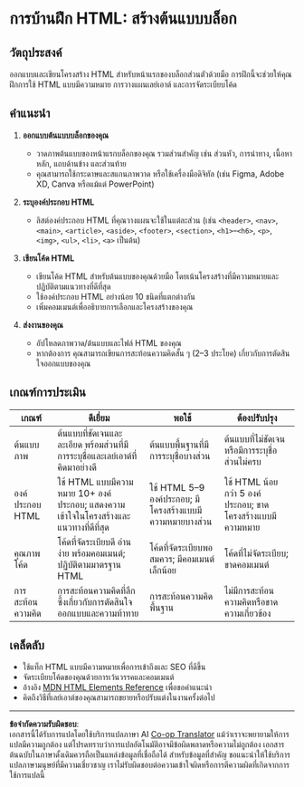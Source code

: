 <!--
CO_OP_TRANSLATOR_METADATA:
{
  "original_hash": "5a764667bbe82aa72ac0a67f4c97ff4a",
  "translation_date": "2025-10-03T09:53:29+00:00",
  "source_file": "3-terrarium/1-intro-to-html/assignment.md",
  "language_code": "th"
}
-->
# การบ้านฝึก HTML: สร้างต้นแบบบล็อก

## วัตถุประสงค์

ออกแบบและเขียนโครงสร้าง HTML สำหรับหน้าแรกของบล็อกส่วนตัวด้วยมือ การฝึกนี้จะช่วยให้คุณฝึกการใช้ HTML แบบมีความหมาย การวางแผนเลย์เอาต์ และการจัดระเบียบโค้ด

## คำแนะนำ

1. **ออกแบบต้นแบบบล็อกของคุณ**
   - วาดภาพต้นแบบของหน้าแรกบล็อกของคุณ รวมส่วนสำคัญ เช่น ส่วนหัว, การนำทาง, เนื้อหาหลัก, แถบด้านข้าง และส่วนท้าย
   - คุณสามารถใช้กระดาษและสแกนภาพวาด หรือใช้เครื่องมือดิจิทัล (เช่น Figma, Adobe XD, Canva หรือแม้แต่ PowerPoint)

2. **ระบุองค์ประกอบ HTML**
   - ลิสต์องค์ประกอบ HTML ที่คุณวางแผนจะใช้ในแต่ละส่วน (เช่น `<header>`, `<nav>`, `<main>`, `<article>`, `<aside>`, `<footer>`, `<section>`, `<h1>`–`<h6>`, `<p>`, `<img>`, `<ul>`, `<li>`, `<a>` เป็นต้น)

3. **เขียนโค้ด HTML**
   - เขียนโค้ด HTML สำหรับต้นแบบของคุณด้วยมือ โดยเน้นโครงสร้างที่มีความหมายและปฏิบัติตามแนวทางที่ดีที่สุด
   - ใช้องค์ประกอบ HTML อย่างน้อย 10 ชนิดที่แตกต่างกัน
   - เพิ่มคอมเมนต์เพื่ออธิบายการเลือกและโครงสร้างของคุณ

4. **ส่งงานของคุณ**
   - อัปโหลดภาพวาด/ต้นแบบและไฟล์ HTML ของคุณ
   - หากต้องการ คุณสามารถเขียนการสะท้อนความคิดสั้น ๆ (2–3 ประโยค) เกี่ยวกับการตัดสินใจออกแบบของคุณ

## เกณฑ์การประเมิน

| เกณฑ์            | ดีเยี่ยม                                                                                   | พอใช้                                                                          | ต้องปรับปรุง                                                                   |
|------------------|--------------------------------------------------------------------------------------------|--------------------------------------------------------------------------------|---------------------------------------------------------------------------------|
| ต้นแบบภาพ        | ต้นแบบที่ชัดเจนและละเอียด พร้อมส่วนที่มีการระบุชื่อและเลย์เอาต์ที่คิดมาอย่างดี            | ต้นแบบพื้นฐานที่มีการระบุชื่อบางส่วน                                          | ต้นแบบที่ไม่ชัดเจนหรือมีการระบุชื่อส่วนไม่ครบ                                 |
| องค์ประกอบ HTML  | ใช้ HTML แบบมีความหมาย 10+ องค์ประกอบ; แสดงความเข้าใจในโครงสร้างและแนวทางที่ดีที่สุด     | ใช้ HTML 5–9 องค์ประกอบ; มีโครงสร้างแบบมีความหมายบางส่วน                     | ใช้ HTML น้อยกว่า 5 องค์ประกอบ; ขาดโครงสร้างแบบมีความหมาย                     |
| คุณภาพโค้ด       | โค้ดที่จัดระเบียบดี อ่านง่าย พร้อมคอมเมนต์; ปฏิบัติตามมาตรฐาน HTML                       | โค้ดที่จัดระเบียบพอสมควร; มีคอมเมนต์เล็กน้อย                                   | โค้ดที่ไม่จัดระเบียบ; ขาดคอมเมนต์                                              |
| การสะท้อนความคิด | การสะท้อนความคิดที่ลึกซึ้งเกี่ยวกับการตัดสินใจออกแบบและความท้าทาย                        | การสะท้อนความคิดพื้นฐาน                                                       | ไม่มีการสะท้อนความคิดหรือขาดความเกี่ยวข้อง                                    |

## เคล็ดลับ

- ใช้แท็ก HTML แบบมีความหมายเพื่อการเข้าถึงและ SEO ที่ดีขึ้น
- จัดระเบียบโค้ดของคุณด้วยการเว้นวรรคและคอมเมนต์
- อ้างอิง [MDN HTML Elements Reference](https://developer.mozilla.org/en-US/docs/Web/HTML/Element) เพื่อขอคำแนะนำ
- คิดถึงวิธีที่เลย์เอาต์ของคุณสามารถขยายหรือปรับแต่งในงานครั้งต่อไป

---

**ข้อจำกัดความรับผิดชอบ**:  
เอกสารนี้ได้รับการแปลโดยใช้บริการแปลภาษา AI [Co-op Translator](https://github.com/Azure/co-op-translator) แม้ว่าเราจะพยายามให้การแปลมีความถูกต้อง แต่โปรดทราบว่าการแปลอัตโนมัติอาจมีข้อผิดพลาดหรือความไม่ถูกต้อง เอกสารต้นฉบับในภาษาดั้งเดิมควรถือเป็นแหล่งข้อมูลที่เชื่อถือได้ สำหรับข้อมูลที่สำคัญ ขอแนะนำให้ใช้บริการแปลภาษามนุษย์ที่มีความเชี่ยวชาญ เราไม่รับผิดชอบต่อความเข้าใจผิดหรือการตีความผิดที่เกิดจากการใช้การแปลนี้
